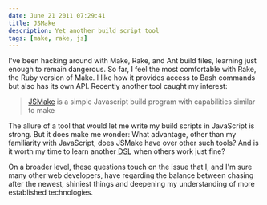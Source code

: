 ```yaml
---
date: June 21 2011 07:29:41
title: JSMake
description: Yet another build script tool
tags: [make, rake, js]
---
```


I've been hacking around with Make, Rake, and Ant build files, learning just enough to remain dangerous. So far, I feel the most comfortable with Rake, the Ruby version of Make. I like how it provides access to Bash commands but also has its own API. Recently another tool caught my interest:

> [JSMake][1] is a simple Javascript build program with capabilities similar to make

The allure of a tool that would let me write my build scripts in JavaScript is strong. But it does make me wonder: What advantage, other than my familiarity with JavaScript, does JSMake have over other such tools? And is it worth my time to learn another <abbr title="Domain Specific Language">DSL</abbr> when others work just fine?

On a broader level, these questions touch on the issue that I, and I'm sure many other web developers, have regarding the balance between chasing after the newest, shiniest things and deepening my understanding of more established technologies.

[1]: http://gimmi.github.com/jsmake/

